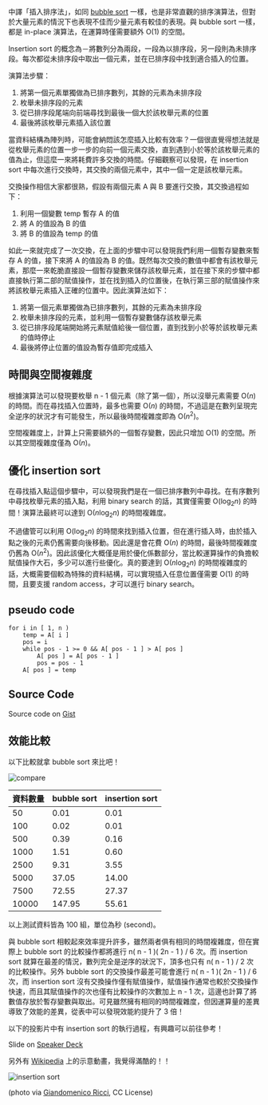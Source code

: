 <!--
[date]: 2013-02-28
[title]: [Algorithm] 淺談 insertion sort
[name]: algorithm-about-insertion-sort
[tag]: ACM-ICPC, sort | 排序, algorithm | 演算法
[photo]: http://i.minus.com/jWdqePa80Vxau.jpg
-->

中譯「插入排序法」，如同  [bubble sort][1] 一樣，也是非常直觀的排序演算法，但對於大量元素的情況下也表現不佳而少量元素有較佳的表現。與 bubble sort 一樣，都是 in-place 演算法，在運算時僅需要額外 O(1) 的空間。

Insertion sort 的概念為－將數列分為兩段，一段為以排序段，另一段則為未排序段。每次都從未排序段中取出一個元素，並在已排序段中找到適合插入的位置。

演算法步驟：

1. 將第一個元素單獨做為已排序數列，其餘的元素為未排序段
2. 枚舉未排序段的元素
3. 從已排序段尾端向前端尋找到最後一個大於該枚舉元素的位置
4. 最後將該枚舉元素插入該位置

當資料結構為陣列時，可能會納悶該怎麼插入比較有效率？一個很直覺得想法就是從枚舉元素的位置一步一步的向前一個元素交換，直到遇到小於等於該枚舉元素的值為止，但這麼一來將耗費許多交換的時間。仔細觀察可以發現，在 insertion sort 中每次進行交換時，其交換的兩個元素中，其中一個一定是該枚舉元素。

交換操作相信大家都很熟，假設有兩個元素 A 與 B 要進行交換，其交換過程如下：

1. 利用一個變數 temp 暫存 A 的值
2. 將 A 的值設為 B 的值
3. 將 B 的值設為 temp 的值

如此一來就完成了一次交換，在上面的步驟中可以發現我們利用一個暫存變數來暫存 A 的值，接下來將 A 的值設為 B 的值。既然每次交換的數值中都會有該枚舉元素，那麼一來乾脆直接設一個暫存變數來儲存該枚舉元素，並在接下來的步驟中都直接執行第二部的賦值操作，並在找到插入的位置後，在執行第三部的賦值操作來將該枚舉元素插入正確的位置中。因此演算法如下：

1. 將第一個元素單獨做為已排序數列，其餘的元素為未排序段
2. 枚舉未排序段的元素，並利用一個暫存變數儲存該枚舉元素
3. 從已排序段尾端開始將元素賦值給後一個位置，直到找到小於等於該枚舉元素的值時停止
4. 最後將停止位置的值設為暫存值即完成插入

時間與空間複雜度
-------------------

根據演算法可以發現要枚舉 n - 1 個元素（除了第一個），所以沒舉元素需要 O(*n*) 的時間。而在尋找插入位置時，最多也需要 O(*n*) 的時間，不過這是在數列呈現完全逆序的狀況才有可能發生，所以最後時間複雜度即為 O(*n*<sup>2</sup>)。

空間複雜度上，計算上只需要額外的一個暫存變數，因此只增加 O(1) 的空間。所以其空間複雜度僅為 O(*n*)。

優化  insertion sort
---------------------

在尋找插入點這個步驟中，可以發現我們是在一個已排序數列中尋找。在有序數列中尋找枚舉元素的插入點，利用 binary search 的話，其實僅需要 O(log<sub>2</sub>*n*) 的時間！演算法最終可以達到 O(*n*log<sub>2</sub>*n*) 的時間複雜度。

不過儘管可以利用 O(log<sub>2</sub>*n*) 的時間來找到插入位置，但在進行插入時，由於插入點之後的元素仍舊需要向後移動。因此還是會花費 O(*n*) 的時間，最後時間複雜度仍舊為 O(*n*<sup>2</sup>)。因此該優化大概僅是用於優化係數部分，當比較運算操作的負擔較賦值操作大石，多少可以進行些優化。真的要達到 O(*n*log<sub>2</sub>*n*) 的時間複雜度的話，大概需要個較為特殊的資料結構，可以實現插入任意位置僅需要 O(1) 的時間，且要支援 random access，才可以進行 binary search。

pseudo code
-----------------

	for i in [ 1, n )
		temp = A[ i ]
		pos = i
		while pos - 1 >= 0 && A[ pos - 1 ] > A[ pos ]
			A[ pos ] = A[ pos - 1 ]
			pos = pos - 1
		A[ pos ] = temp

Source Code
----------------

<script src="https://gist.github.com/KuoE0/5076854.js"></script>

Source code on [Gist][3]

效能比較
----------

以下比較就拿 bubble sort 來比吧！

![compare][p1]

資料數量 | bubble sort | insertion sort
---|---|---
50|0.01|0.01
100|0.02|0.01
500|0.39|0.16
1000|1.51|0.60
2500|9.31|3.55
5000|37.05|14.00
7500|72.55|27.37
10000|147.95|55.61

以上測試資料皆為 100 組，單位為秒 (second)。

與 bubble sort 相較起來效率提升許多，雖然兩者俱有相同的時間複雜度，但在實際上 bubble sort 的比較操作都將進行 n( n - 1 )( 2n - 1 ) / 6 次。而 insertion sort 就算在最差的情況，數列完全是逆序的狀況下，頂多也只有 n( n - 1 ) / 2 次的比較操作。另外 bubble sort 的交換操作最差可能會進行 n( n - 1 )( 2n - 1 ) / 6 次，而 insertion sort 沒有交換操作僅有賦值操作，賦值操作通常也較於交換操作快速，而且其賦值操作的次也僅有比較操作的次數加上 n - 1 次，這邊也計算了將數值存放於暫存變數與取出。可見雖然擁有相同的時間複雜度，但因運算量的差異導致了效能的差異，從表中可以發現效能約提升了 3 倍！

以下的投影片中有 insertion sort 的執行過程，有興趣可以前往參考！

<script async class="speakerdeck-embed" data-id="f1d95110664c0130a01622000a9f2f1e" data-ratio="1.33333333333333" src="//speakerdeck.com/assets/embed.js"></script>

Slide on [Speaker Deck][4]

另外有 [Wikipedia][5] 上的示意動畫，我覺得滿酷的！！

![insertion sort][p2]

(photo via [Giandomenico Ricci][2], CC License)

[1]: http://kuoe0.ch/2111/algorithm-about-bubble-sort/
[2]: http://www.flickr.com/photos/giando/434250668/
[3]: https://gist.github.com/KuoE0/5076854#file-insertionsort-cpp
[4]: https://speakerdeck.com/kuoe0/insertion-sort
[5]: http://zh.wikipedia.org/wiki/%E6%8F%92%E5%85%A5%E6%8E%92%E5%BA%8F

[p1]: http://i.minus.com/j9n3WCDmDHPGW.jpg
[p2]: http://upload.wikimedia.org/wikipedia/commons/2/25/Insertion_sort_animation.gif